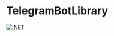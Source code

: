 # TelegramBotLibrary

[![.NET](https://github.com/krenky/TelegramBotLibrary/actions/workflows/dotnet.yml/badge.svg)](https://github.com/krenky/TelegramBotLibrary/actions/workflows/dotnet.yml)
